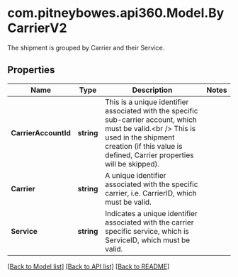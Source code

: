 # com.pitneybowes.api360.Model.ByCarrierV2
The shipment is grouped by Carrier and their Service.

## Properties

Name | Type | Description | Notes
------------ | ------------- | ------------- | -------------
**CarrierAccountId** | **string** | This is a unique identifier associated with the specific sub-carrier account, which must be valid.&lt;br /&gt; This is used in the shipment creation (if this value is defined, Carrier properties will be skipped). | 
**Carrier** | **string** | A unique identifier associated with the specific carrier, i.e. CarrierID, which must be valid. | 
**Service** | **string** | Indicates a unique identifier associated with the carrier specific service, which is ServiceID, which must be valid. | 

[[Back to Model list]](../../README.md#documentation-for-models) [[Back to API list]](../../README.md#documentation-for-api-endpoints) [[Back to README]](../../README.md)

